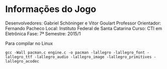 # Informações do Jogo

Desenvolvedores: Gabriel Schöninger e Vitor Goulart
Professor Orientador: Fernando Pacheco
Local: Instituto Federal de Santa Catarina
Curso: CTI em Eletrônica
Fase: 7ª
Semestre: 2015/1

Para compilar no Linux
```
gcc -Wall pacman.c engine.c -o pacman -lallegro -lallegro_font -lallegro_ttf -lallegro_audio -lallegro_image -lallegro_primitives -lallegro_acodec
```

